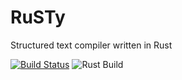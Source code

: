 # RuSTy

Structured text compiler written in Rust

[![Build Status](https://travis-ci.com/ghaith/ruSTy.svg?token=YPAmjshQxyNiNi3wqhq8&branch=master)](https://travis-ci.com/ghaith/ruSTy) ![Rust Build](https://github.com/ghaith/ruSTy/workflows/Rust/badge.svg?branch=master)
